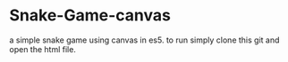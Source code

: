 # Snake-Game-canvas
a simple snake game using canvas in es5.
to run simply clone this git and open the html file.
